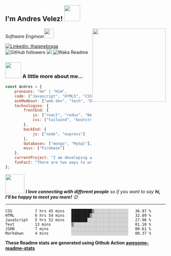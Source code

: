 <h2>I'm Andres Velez! <img src="https://media.giphy.com/media/12oufCB0MyZ1Go/giphy.gif" width="50"></h2>
<img align='right' src="https://media.giphy.com/media/M9gbBd9nbDrOTu1Mqx/giphy.gif" width="230">
<p><em>Software Engineer<img src="https://media.giphy.com/media/WUlplcMpOCEmTGBtBW/giphy.gif" width="30"> 
</em></p>

[![Linkedin: thaianebraga](https://img.shields.io/badge/-avelez-blue?style=flat-square&logo=Linkedin&logoColor=white&link=https://www.linkedin.com/in/andres-velez-su)](www.linkedin.com/in/andres-velez-su/)
![GitHub followers](https://img.shields.io/github/followers/andresdvelez?label=Follow&style=social)
![](https://visitor-badge.glitch.me/badge?page_id=andresdvelez.andresdvelez)
![Waka Readme](https://github.com/andresdvelez/andresdvelez/workflows/Waka%20Readme/badge.svg)

### <img src="https://media.giphy.com/media/VgCDAzcKvsR6OM0uWg/giphy.gif" width="50"> A little more about me...  

```javascript
const Andres = {
    pronouns: "He" | "Him",
    code: ["Javascript", "HTML5", "CSS3", "Typescript"],
    askMeAbout: ["web dev", "tech", "Design UI/UX"],
    technologies: {
        frontEnd: {
            js: ["react", "redux", "Next"],
            css: ["tailwind", "bootstrap", "sass", "materialize"]
        },
        backEnd: {
            js: ["node", "express"]
        },
        databases: ["mongo", "MySql"],
        misc: ["Firebase"]
    },
    currentProject: "I am developing as freelancer",
    funFact: "There are two ways to write error-free programs; only the third one works"
};
```

<img src="https://media.giphy.com/media/LnQjpWaON8nhr21vNW/giphy.gif" width="60"> <em><b>I love connecting with different people</b> so if you want to say <b>hi, I'll be happy to meet you more!</b> 😊</em>

---
<!--START_SECTION:waka-->

```text
CSS          7 hrs 45 mins   █████████▒░░░░░░░░░░░░░░░   36.97 %
HTML         6 hrs 54 mins   ████████▒░░░░░░░░░░░░░░░░   32.89 %
JavaScript   5 hrs 52 mins   ███████░░░░░░░░░░░░░░░░░░   27.96 %
Text         13 mins         ▒░░░░░░░░░░░░░░░░░░░░░░░░   01.10 %
JSON         7 mins          ░░░░░░░░░░░░░░░░░░░░░░░░░   00.61 %
Markdown     4 mins          ░░░░░░░░░░░░░░░░░░░░░░░░░   00.37 %
```

<!--END_SECTION:waka-->

**These Readme stats are generated using Github Action [awesome-readme-stats](https://github.com/andresdvelez/waka-readme-stats)**
